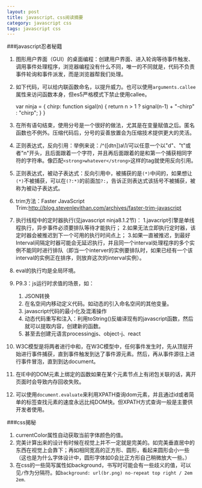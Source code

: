 ```yaml
---
layout: post
title: javascript、css阅读摘要
category: javascript css
tags: javascript css
---
```


###javascript忍者秘籍
1. 图形用户界面（GUI）的桌面编程：创建用户界面、进入轮询等待事件触发、调用事件处理程序，浏览器编程没有什么不同，唯一的不同就是，代码不负责事件轮询和事件派发，而是浏览器帮我们处理。
2. 如下代码，可以给内联函数命名，以提升威力。也可以使用`arguments.callee`属性来访问函数本身，但es5严格模式下禁止使用callee。

	
	var ninja = {
		chirp: function sigal(n) {
			return n > 1 ? signal(n-1) + "-chirp" : "chirp"; 
		}
	}

3. 在所有语句结束，使用分号是一个很好的做法，尤其是在变量赋值之后。匿名函数也不例外。压缩代码后，分号的妥善放置会为压缩技术提供更大的灵活。
4. 正则表达式，反向引用：举例来说：/^([dtn])a\1/可以任意一个以"d"、"t"或者"n"开头，且后面跟着一个字符，并且再后面跟着的是和第一个捕获相同字符的字符串。像匹配`<strong>whatever</strong>`这样的tag就使用反向引用。
5. 正则表达式，被动子表达式：反向引用中，被捕获的是`(*)`中间的，如果想让`(*)`不被捕获，可以在`(?:*)`的前面加`?:`，告诉正则表达式该括号不被捕获，被称为被动子表达式。
6. trim方法：Faster JavaScript Trim:<http://blog.stevenlevithan.com/archives/faster-trim-javascript>
7. 执行线程中的定时器执行(见javascript ninja8.1.2节)：
	1.javacript引擎是单线程执行，异步事件必须要排队等待才能执行；
	2.如果无法立即执行定时器，该定时器会被推迟到下一个可用的执行时间点上；
	3.如果一直被推迟，到最好Interval间隔定时器可能会无延迟执行，并且同一个interval处理程序的多个实例不能同时进行排队（即当一个interver的实例要排队时，如果已经有一个该interval的实例正在排序，则放弃这次的interval实例）。
8. eval的执行均是全局环境。
9. P9.3：js运行时求值的场景，如：
	1. JSON转换
	2. 在名空间内移动定义代码。如动态的引入命名空间的其他变量。
	3. javascript代码的最小化及混淆操作
	4. 动态代码重写和注入：利用toString()反编译现有的javascript函数，然后就可以提取内容，创建新的函数。
	5. 甚至去创建元语言processingjs、object-j、react
10. W3C模型是将两者进行中和，在W3C模型中，任何事件发生时，先从顶层开始进行事件捕获，直到事件触发到达了事件源元素。然后，再从事件源往上进行事件冒泡，直到到达document。
11. 在IE中的DOM元素上绑定的函数如果在某个元素节点上有闭包关联的话，离开页面时会导致内存回收失败。
12. 可以使用`document.evaluate`来利用XPATH查询dom元素，并且通过id或者简单的标签查找元素的速度永远比纯DOM快。但XPATH方式查询一般是主要供开发者使用。

###css揭秘
1. currentColor属性自动获取当前字体颜色的值。
2. 完美计算出来的设计有时候在视觉上并不一定就是完美的。如完美垂直居中的东西在视觉上会靠下；再如相同宽高的正方形、圆形，看起来圆形会小一些（这也是为什么字体设计中，圆形字体如0会比正方形自己稍微放大一些。）
3. 在css的一些简写属性如background，书写时可能会有一些歧义的值，可以见`/`作为分隔符。如`background: url(br.png) no-repeat top right / 2em 2em`.